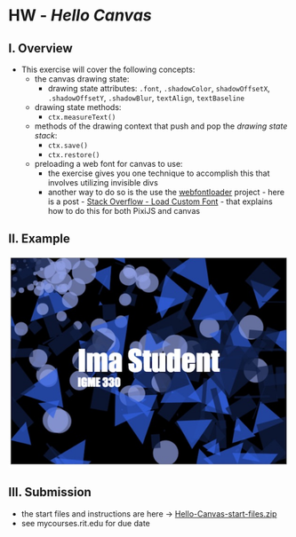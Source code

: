 # HW - *Hello Canvas*

## I. Overview
- This exercise will cover the following concepts:
  - the canvas drawing state:
    - drawing state attributes: `.font`, `.shadowColor`, `shadowOffsetX`, `.shadowOffsetY`, `.shadowBlur`, `textAlign`, `textBaseline`
  - drawing state methods:
    - `ctx.measureText()`
  - methods of the drawing context that push and pop the *drawing state stack*:
    - `ctx.save()`
    - `ctx.restore()`
  - preloading a web font for canvas to use:
    - the exercise gives you one technique to accomplish this that involves utilizing invisible divs
    - another way to do so is the use the [webfontloader](https://github.com/typekit/webfontloader) project - here is a post - [Stack Overflow - Load Custom Font](https://stackoverflow.com/questions/46218500/pixijs-load-custom-font/47299469#47299469) - that explains how to do this for both PixiJS and canvas
  
## II. Example

![screenshot](./_images/HW-hello-canvas-done.jpg)

## III. Submission
- the start files and instructions are here -> [Hello-Canvas-start-files.zip](_files/Hello-Canvas-start-files.zip)
- see mycourses.rit.edu for due date
